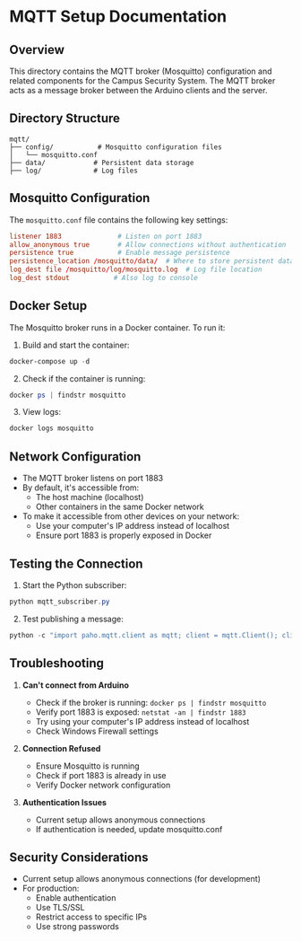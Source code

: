 # MQTT Setup Documentation

## Overview
This directory contains the MQTT broker (Mosquitto) configuration and related components for the Campus Security System. The MQTT broker acts as a message broker between the Arduino clients and the server.

## Directory Structure
```
mqtt/
├── config/           # Mosquitto configuration files
│   └── mosquitto.conf
├── data/            # Persistent data storage
├── log/             # Log files
```

## Mosquitto Configuration
The `mosquitto.conf` file contains the following key settings:
```conf
listener 1883              # Listen on port 1883
allow_anonymous true       # Allow connections without authentication
persistence true           # Enable message persistence
persistence_location /mosquitto/data/  # Where to store persistent data
log_dest file /mosquitto/log/mosquitto.log  # Log file location
log_dest stdout           # Also log to console
```

## Docker Setup
The Mosquitto broker runs in a Docker container. To run it:

1. Build and start the container:
```powershell
docker-compose up -d
```

2. Check if the container is running:
```powershell
docker ps | findstr mosquitto
```

3. View logs:
```powershell
docker logs mosquitto
```

## Network Configuration
- The MQTT broker listens on port 1883
- By default, it's accessible from:
  - The host machine (localhost)
  - Other containers in the same Docker network
- To make it accessible from other devices on your network:
  - Use your computer's IP address instead of localhost
  - Ensure port 1883 is properly exposed in Docker

## Testing the Connection
1. Start the Python subscriber:
```powershell
python mqtt_subscriber.py
```

2. Test publishing a message:
```powershell
python -c "import paho.mqtt.client as mqtt; client = mqtt.Client(); client.connect('localhost', 1883); client.publish('campus/security/status', '{\"device_id\":\"test\",\"status\":\"online\"}')"
```

## Troubleshooting
1. **Can't connect from Arduino**
   - Check if the broker is running: `docker ps | findstr mosquitto`
   - Verify port 1883 is exposed: `netstat -an | findstr 1883`
   - Try using your computer's IP address instead of localhost
   - Check Windows Firewall settings

2. **Connection Refused**
   - Ensure Mosquitto is running
   - Check if port 1883 is already in use
   - Verify Docker network configuration

3. **Authentication Issues**
   - Current setup allows anonymous connections
   - If authentication is needed, update mosquitto.conf

## Security Considerations
- Current setup allows anonymous connections (for development)
- For production:
  - Enable authentication
  - Use TLS/SSL
  - Restrict access to specific IPs
  - Use strong passwords 